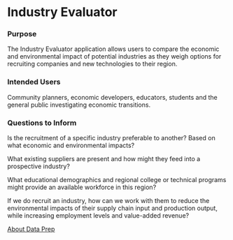 
# Industry Evaluator

### Purpose

The Industry Evaluator application allows users to compare the economic and environmental impact of potential industries as they weigh options for recruiting companies and new technologies to their region.  

### Intended Users

Community planners, economic developers, educators, students and the general public investigating economic transitions.

### Questions to Inform

Is the recruitment of a specific industry preferable to another? Based on what economic and environmental impacts?  

What existing suppliers are present and how might they feed into a prospective industry?

What educational demographics and regional college or technical programs might provide an available workforce in this region?

If we do recruit an industry, how can we work with them to reduce the environmental impacts of their supply chain input and production output, while increasing employment levels and value-added revenue?

<a onClick="goHash({'go':'dataprep', 'geo':'', 'regiontitle':''}); return false;" href="./#go=dataprep">About Data Prep</a>


